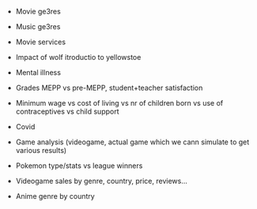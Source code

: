 - Movie ge3res
- Music ge3res
- Movie services
- Impact of wolf itroductio to yellowstoe
- Mental illness
- Grades MEPP vs pre-MEPP, student+teacher satisfaction
- Minimum wage vs cost of living vs nr of children born vs use of contraceptives vs child support
- Covid
- Game analysis (videogame, actual game which we cann simulate to get various results)

- Pokemon type/stats vs league winners
- Videogame sales by genre, country, price, reviews...
- Anime genre by country